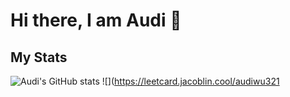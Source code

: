 # Hi there, I am Audi 👋

## My Stats
![Audi's GitHub stats](https://github-readme-stats.vercel.app/api?username=AudiWu)
![](https://leetcard.jacoblin.cool/audiwu321

<!--
**AudiWu/AudiWu** is a ✨ _special_ ✨ repository because its `README.md` (this file) appears on your GitHub profile.

Here are some ideas to get you started:

- 🔭 I’m currently working on ...
- 🌱 I’m currently learning ...
- 👯 I’m looking to collaborate on ...
- 🤔 I’m looking for help with ...
- 💬 Ask me about ...
- 📫 How to reach me: ...
- 😄 Pronouns: ...
- ⚡ Fun fact: ...
-->
